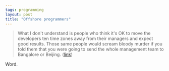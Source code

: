 ```yaml
---
tags: programming
layout: post
title: "Offshore programmers"
---
```




<blockquote>What I don't understand is people who think it's OK to move the developers ten time zones away from their managers and expect good results. Those same people would scream bloody murder if you told them that you were going to send the whole management team to Bangalore or Beijing. (<a href="http://www.joelonsoftware.com/news/20020917.html">link</a>)
</blockquote>

<p>Word.</p>


